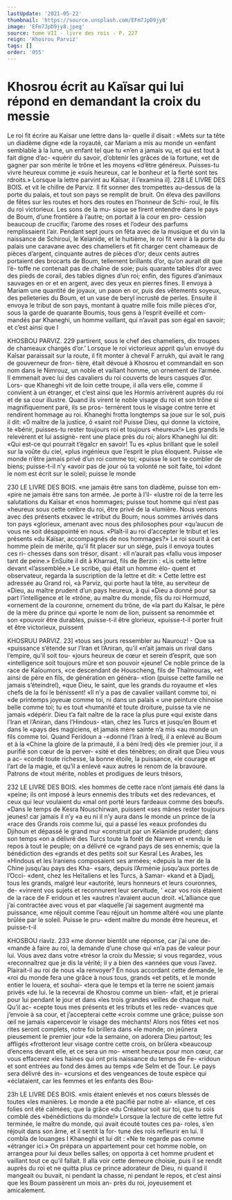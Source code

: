 ```yaml
---
lastUpdate: '2021-05-22'
thumbnail: 'https://source.unsplash.com/EFm7JpD9jy8'
image: 'EFm7JpD9jy8.jpeg'
source: tome VII - livre des rois - P. 227
reign: 'Khosrou Parviz'
tags: []
order: '055'
---
```


# Khosrou écrit au Kaïsar qui lui répond en demandant la croix du messie

Le roi fit écrire au Kaïsar une lettre dans la- quelle il disait : «Mets sur ta tête un diadème digne «de la royauté, car Mariam a mis au monde un «enfant semblable à la lune, un enfant tel que tu «n’en a jamais vu, et qui est tout à fait digne d’ac- «quérir du savoir, d’obtenir les grâces de la fortune,
«et de gagner par son mérite le trône et les moyens «d’être généreux. Puisses-tu vivre heureux comme je
«suis heureux, car le bonheur et la fierté sont tes rdroits.»
Lorsque la lettre parvint au Kaïsar, il l’examina il].
228 LE LIVRE DES BOIS.
et vit le chillre de Parviz. Il fit sonner des trompettes
au-dessus de la porte du palais, et tout son pays se
remplit de bruit. On éleva des pavillons de fêtes sur
les routes et hors des routes en l’honneur de Schi-
rouï, le fils du roi victorieux. Les sons de la mu-
sique se firent entendre dans le pays de Boum, d’une frontière à l’autre; on portait à la cour en pro-
cession beaucoup de crucifix; l’arome des roses et l’odeur des parfums remplissaient l’air. Pendant
sept jours on fêta avec de la musique et du vin la naissance de Schirouï, le Keïanide, et le huitième,
le roi fit venir à la porte du palais une caravane avec des chameliers et fit charger cent chameaux de pièces d’argent, cinquante autres de pièces d’or;
deux cents autres portaient des brocarts de Boum, tellement brillants d’or, qu’on aurait dit que l’é-
toffe ne contenait pas de chaîne de soie; puis quarante tables d’or avec des pieds de corail, des tables dignes d’un roi; enfin, des figures d’animaux sauvages en
or et en argent, avec des yeux en pierres fines. Il envoya à Mariam une quantité de joyaux, un paon
en or, puis des vêtements soyeux, des pelleteries du Boum, et un vase de beryl incrusté de perles. Ensuite il envoya le tribut de son pays, montant à quatre mille fois mille pièces d’or, sous la garde de quarante Boumis, tous gens à l’esprit éveillé et com-
mandés par Khaneghi, un homme vaillant, qui n’avait pas son égal en savoir; et c’est ainsi que
l

KHOSBOU PARVIZ. 229 partirent, sous le chef des chameliers, dix troupes
de chameaux chargés d’or.’
Lorsque le roi victorieux apprit qu’un envoyé du
Kaîsar paraissait sur la route, il fit monter à cheval
F arrukh, qui avait le rang de gouverneur de fron- tière, était dévoué à Khosrou et commandait en son
nom dans le Nimrouz, un noble et vaillant homme, un ornement de l’armée. Il emmenait avec lui des cavaliers du roi couverts de leurs casques d’or. Lors- que Khaneghi vit de loin cette troupe, il alla vers elle, comme il convient à un étranger, et c’est ainsi
que les Hormis arrivèrent auprès du roi et de sa cour illustre. Quand ils virent le noble visage du roi et son trône si magnifiquement paré, ils se pros- ternèrent tous le visage contre terre et rendirent hommage au roi. Khaneghi frotta longtemps sa joue sur le sol, puis il dit: «0 maître de la justice, ô «saint roi! Puisse Dieu, qui donne la victoire, te «bénir, puisses-tu rester toujours roi et toujours «heureux!» Les grands le relevèrent et lui assignè-
rent une place près du roi; alors Khaneghi lui dit: «Qui est-ce qui pourrait t’égalcr en savoir! Tu es
«plus brillant que le soleil sur la voûte du ciel, «plus ingénieux que l’esprit le plus éloquent. Puisse
«le monde n’être jamais privé d’un roi comme toi;
«puisse le sort te combler de biens; puisse-t-il n’y «avoir pas de jour où ta volonté ne soit faite, toi «dont le nom est écrit sur le soleil; puisse le monde

230 LE LIVRE DES BOIS.
«ne jamais être sans ton diadème, puisse ton em- «pire ne jamais être sans ton armée. Je porte à l’il-
«lustre roi de la terre les salutations du Kaïsar et «nos hommages; puisse tout homme qui n’est pas «heureux sous cette ombre du roi, être privé de la «lumière. Nous venons avec des présents etxavec le «tribut du Boum; nous sommes arrivés dans ton pays «glorieux, amenant avec nous des philosophes pour «qu’aucun de vous ne soit désappointé en nous.
«Plaît-il au roi d’accepter le tribut et les présents «du Kaïsar, accompagnés de nos hommages?»
Le roi sourit à cet homme plein de mérite, qu’il
fit placer sur un siége, puis il envoya toutes ces ri- chesses dans son trésor, disant : «Il n’aurait pas «fallu vous imposer tant de peine.» EnSuite il dit à Kharrad, fils de Berzin : «Lis cette lettre devant «l’assemblée.» Le scribe, qui était un homme élo-
quent et observateur, regarda la suscription de la lettre et dit: « Cette lettre est adressée au Grand roi,
«à Parviz, qui porte haut la tête, au serviteur de «Dieu, au maître prudent d’un pays heureux, à qui
«Dieu a donné pour sa part l’intelligence et le «trône, au maître du monde, fils du roi Hormuzd, «ornement de la couronne, ornement du trône, de «la part du Kaîsar, le père de la mère du prince qui «porte le nom de lion, puissent sa renommée et son «pouvoir être durables, puisse-t-il être glorieux, «puisse-t-il porter fruit et être victorieux, puissent

KHOSRUU PARVIZ. 23] «tous ses jours ressembler au Naurouz! - Que sa
«puissance s’étende sur l’Iran et l’Aniran, qu’il
«n’ait jamais un rival dans l’empire, qu’il soit tou- «jours heureux de cœur et serein d’esprit, que son
«intelligence soit toujours mûre et son pouvoir «jeune! Ce noble prince de la race de Kaîoumors, «ce descendant de Houscheng, fils de Thalmouras, «et ainsi de père en fils, de génération en généra-
«tion (puisse cette famille ne jamais s’éteindrel),
«que Dieu, le saint, que les grands du royaume et «les chefs de la foi le bénissent!
«Il n’y a pas de cavalier vaillant comme toi, ni
«de printemps joyeuæ comme toi, ni dans un palais « une peinture chinoise belle comme toi; tu es tout «humanité et toute droiture, puisse ta vie ne jamais «dépérir. Dieu t’a fait naître de la race la plus pure
«qui existe dans l’Iran et l’Aniran, dans l’Hindous-
«tan, chez les Turcs et jusqu’en Boum et dans le «pays des magiciens, et jamais mère sainte n’a mis
«au monde un fils comme toi. Quand Feridoun a
-«donné l’Iran à Iredj, il a enlevé au Boum et à la «Chine la gloire de la primauté, il a béni Iredj dès «le premier jour, il a purifié son cœur de la perver- «sité et des ténèbres; on dirait que Dieu vous a ac- «cordé toute richesse, la bonne étoile, la puissance, «le courage et l’art de la magie, et qu’il a enlevé
«aux autres le renom de la bravoure. Patrons de «tout mérite, nobles et prodigues de leurs trésors,

232 LE LIVRE DES BOIS.
«les hommes de cette race n’ont jamais été dans la
«peine; ils ont imposé à leurs ennemis des tributs «et des redevances, et ceux qui leur voulaient du «mal ont porté leurs fardeaux comme des bœufs.
«Dans le temps de Kesra Nouschirwan, puissent «ses mânes rester toujours jeunes! car jamais il n’y
«a eu ni il n’y aura dans le monde un prince de la «race des Grands rois comme lui, qui a passé les «eaux profondes du Djihoun et dépassé le grand mur «construit par un Keïanide prudent; dans son temps «on a délivré des Turcs toute la forêt de Narwen et «rendu le repos à tout le peuple; on a délivré ce «grand pays de ses ennemis; que la bénédiction des «grands et des petits soit sur Kesral Les Arabes, les «Hindous et les Iraniens composaient ses armées; «depuis la mer de la Chine jusqu’au pays des Kha- «sars, depuis l’Arménie jusqu’aux portes de l’Occi-
«dent, chez les Heïtaliens et les Turcs, à Samar- «kand et à Djadj, tous les grands, malgré leur «autorité, leurs honneurs et leurs couronnes, de- «vinrent vos sujets et reconnurent leur servitude,
’ «car vos rois étaient de la race de F eridoun et les «autres n’avaient aucun droit.
«L’alliance que j’ai contractée avec vous et par «laquelle j’ai sagement augmenté ma puissance, «me réjouit comme l’eau réjouit un homme altéré
«ou une plante brûlée par le soleil. Puisse le pru- «dent maître du monde être heureux, et puisse-t-il

KHOSBOU riavIz. 233 «me donner bientôt une réponse, car j’ai une de-
«mande à faire au roi, la demande d’une chose qui «n’a pas de valeur pour lui. Vous avez dans votre «trésor la croix du Messie; si vous regardez, vous «reconnaîtrez que je dis la vérité; il y a bien des «années que vous l’avez. Plairait-il au roi de nous
«la renvoyer? En nous accordant cette demande, le «roi du monde fera une grâce à nous tous, grands «et petits, et le monde entier le louera, et souhai- «tera que le temps et la terre ne soient jamais privés
«de lui. le la recevrai de Khosrou comme un bien- «fait, et je prierai pour lui pendant le jour et dans «les trois grandes veilles de chaque nuit. Qu’il ac- «cepte tous mes présents et les tributs et les rede- «vances que j’envoie à sa cour, et j’accepterai cette
«croix comme une grâce; puisse son œil ne jamais «apercevoir le visage des méchants! Alors nos fêtes «et nos rites seront complets, notre foi brillera dans «le monde; on jeûnera pieusement le premier jour «de la semaine, on adorera Dieu partout; les affligés «frotteront leur visage contre cette crois, on brûlera «beaucoup d’encens devant elle, et ce sera un mo-
«ment heureux pour mon cœur, car vous effacerez «les haines qui ont pris naissance du temps de Fe- «ridoun et sont entrées au fond des âmes au temps
«de Selm et de Tour. Le pays sera délivré des in- «cursions et des vengeances de toute espèce qui «éclataient, car les femmes et les enfants des Bou-

23h LE LIVRE DES BOIS.
«mis étaient enlevés et nos cœurs blessés de toutes
«les manières. Le monde a été pacifié par notre al- «Iiance, et ces folies ont été calmées; que la grâce «du Créateur soit sur toi, que tu sois comblé des «bénédictions du monde!»
Lorsque la lecture de cette lettre fut terminée, le maître du monde, qui avait écouté toutes ces pa-
roles, s’en réjouit dans son âme, et il sentit la for-
tune des rois refleurir en lui. Il combla de louanges
I Khaneghi et lui dit : «Ne te regarde pas comme «étranger ici.» On prépara un appartement pour
cet homme noble, on arrangea pour lui deux belles salles; on opporta à cet homme prudent et vaillant tout ce qu’il fallait. Il alla voir cette demeure choisie, puis il se rendit auprès du roi et ne quitta plus ce prince adorateur de Dieu, ni quand il mangeait ou buvait, ni pendant la chasse, ni pendant le repos, et c’est ainsi que les Boum passèrent un mois an-
près du roi, joyeusement et amicalement.
